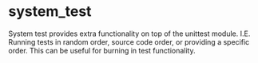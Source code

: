 # system_test
System test provides extra functionality on top of the unittest module. I.E. Running tests in random order, source code order, or providing a specific order. This can be useful for burning in test functionality.
